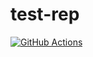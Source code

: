 # test-rep

[![GitHub Actions](https://github.com/mmikhail2001/test-rep/actions/workflows/main.yml/badge.svg)](https://github.com/mmikhail2001/test-rep/actions/workflows/main.yml)